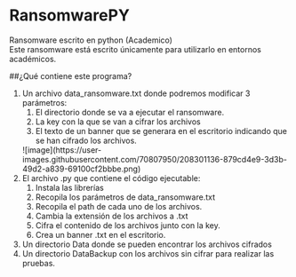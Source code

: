 # RansomwarePY
Ransomware escrito en python (Academico)<br/>
Este ransomware está escrito únicamente para utilizarlo en entornos académicos.

##¿Qué contiene este programa?<br/>
<ol>
  <li>Un archivo data_ransomware.txt donde podremos modificar 3 parámetros:<br/>
    <OL>	
      <li>El directorio donde se va a ejecutar el ransomware.
      <li>La key con la que se van a cifrar los archivos
      <li>El texto de un banner que se generara en el escritorio indicando que se han cifrado los archivos.
    </OL>
![image](https://user-images.githubusercontent.com/70807950/208301136-879cd4e9-3d3b-49d2-a839-69100cf2bbbe.png)<br/>

  <li>El archivo .py que contiene el código ejecutable:
    <OL>	
      <li>Instala las librerías
      <li>Recopila los parámetros de data_ransomware.txt
      <li>Recopila el path de cada uno de los archivos.
      <li>Cambia la extensión de los archivos a .txt
      <li>Cifra el contenido de los archivos junto con la key.
      <li>Crea un banner .txt en el escritorio.
    </OL>
  <li>Un directorio Data donde se pueden encontrar los archivos cifrados
  <li>Un directorio DataBackup con los archivos sin cifrar para realizar las pruebas.
</OL>
